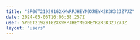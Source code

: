 ```yaml
---
title: "SP06T219291G2XKWRPJHEYM9XREYK2K3K32JZ7JZ"
date: 2024-05-06T16:06:58.257Z
user: SP06T219291G2XKWRPJHEYM9XREYK2K3K32JZ7JZ
layout: "users"
---
```

    
